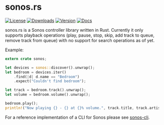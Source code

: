 # sonos.rs

[![License](https://img.shields.io/github/license/w4/reaper.svg)](https://github.com/w4/sonos.rs) [![Downloads](https://img.shields.io/crates/d/sonos.svg)](https://crates.io/crates/sonos) [![Version](https://img.shields.io/crates/v/sonos.svg)](https://crates.io/crates/sonos) [![Docs](https://docs.rs/sonos/badge.svg)](https://docs.rs/sonos)

sonos.rs is a Sonos controller library written in Rust. Currently it only supports playback operations (play,
pause, stop, skip, add track to queue, remove track from queue) with no support for search operations as of yet.

Example:

```rust
extern crate sonos;

let devices = sonos::discover().unwrap();
let bedroom = devices.iter()
    .find(|d| d.name == "Bedroom")
    .expect("Couldn't find bedroom");

let track = bedroom.track().unwrap();
let volume = bedroom.volume().unwrap();

bedroom.play();
println!("Now playing {} - {} at {}% volume.", track.title, track.artist, volume);
```

For a reference implementation of a CLI for Sonos please see [sonos-cli](https://github.com/w4/sonos-cli).
